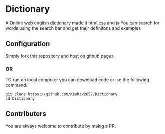 # Dictionary
A Online web english dictionary made it html,css and js
You can search for words using the search bar and get their definitons and examples
## Configuration
Simply fork this repository and host on github pages
### OR
TO run on local computer you can download  code or ise the following command.
```
git clone https://github.com/Keshav2657/Dictionary
cd Dictionary
```
## Contributers
You are always welcome to contribute by makig a PR.
